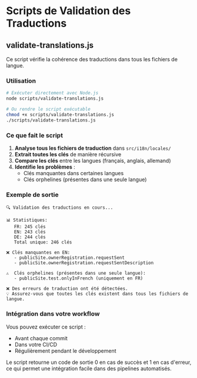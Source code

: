 
# Scripts de Validation des Traductions

## validate-translations.js

Ce script vérifie la cohérence des traductions dans tous les fichiers de langue.

### Utilisation

```bash
# Exécuter directement avec Node.js
node scripts/validate-translations.js

# Ou rendre le script exécutable
chmod +x scripts/validate-translations.js
./scripts/validate-translations.js
```

### Ce que fait le script

1. **Analyse tous les fichiers de traduction** dans `src/i18n/locales/`
2. **Extrait toutes les clés** de manière récursive
3. **Compare les clés** entre les langues (français, anglais, allemand)
4. **Identifie les problèmes** :
   - Clés manquantes dans certaines langues
   - Clés orphelines (présentes dans une seule langue)

### Exemple de sortie

```
🔍 Validation des traductions en cours...

📊 Statistiques:
   FR: 245 clés
   EN: 243 clés  
   DE: 244 clés
   Total unique: 246 clés

❌ Clés manquantes en EN:
   - publicSite.ownerRegistration.requestSent
   - publicSite.ownerRegistration.requestSentDescription

⚠️  Clés orphelines (présentes dans une seule langue):
   - publicSite.test.onlyInFrench (uniquement en FR)

❌ Des erreurs de traduction ont été détectées.
💡 Assurez-vous que toutes les clés existent dans tous les fichiers de langue.
```

### Intégration dans votre workflow

Vous pouvez exécuter ce script :
- Avant chaque commit
- Dans votre CI/CD
- Régulièrement pendant le développement

Le script retourne un code de sortie 0 en cas de succès et 1 en cas d'erreur, ce qui permet une intégration facile dans des pipelines automatisés.
